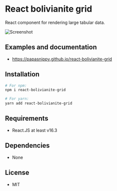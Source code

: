 # React bolivianite grid

React component for rendering large tabular data.

![Screenshot](https://raw.githubusercontent.com/papasnippy/react-bolivianite-grid/master/src-docs/src/table.png)

## Examples and documentation
- https://papasnippy.github.io/react-bolivianite-grid

## Installation

```bash
# For npm:
npm i react-bolivianite-grid

# For yarn:
yarn add react-bolivianite-grid
```

## Requirements
- React.JS at least v16.3

## Dependencies
- None

## License
- MIT